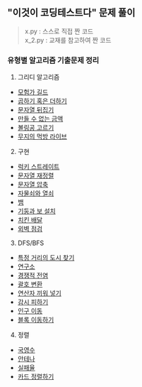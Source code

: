## "이것이 코딩테스트다" 문제 풀이

> x.py : 스스로 직접 짠 코드  
> x_2.py : 교재를 참고하여 짠 코드

### 유형별 알고리즘 기출문제 정리

1. 그리디 알고리즘
* [모험가 길드](https://github.com/gksdudrb922/ThisisCodingTest/blob/master/greedy_training/1_2.py)
* [곱하기 혹은 더하기](https://github.com/gksdudrb922/ThisisCodingTest/blob/master/greedy_training/2_2.py)
* [문자열 뒤집기](https://github.com/gksdudrb922/ThisisCodingTest/blob/master/greedy_training/3_2.py)
* [만들 수 없는 금액](https://github.com/gksdudrb922/ThisisCodingTest/blob/master/greedy_training/4_2.py)
* [볼링공 고르기](https://github.com/gksdudrb922/ThisisCodingTest/blob/master/greedy_training/5_2.py)
* [무지의 먹방 라이브](https://github.com/gksdudrb922/ThisisCodingTest/blob/master/greedy_training/6.py)


2. 구현
* [럭키 스트레이트](https://github.com/gksdudrb922/ThisisCodingTest/blob/master/ps_training/7_2.py)
* [문자열 재정렬](https://github.com/gksdudrb922/ThisisCodingTest/blob/master/ps_training/8_2.py)
* [문자열 압축](https://github.com/gksdudrb922/ThisisCodingTest/blob/master/ps_training/9_2.py)
* [자물쇠와 열쇠](https://github.com/gksdudrb922/ThisisCodingTest/blob/master/ps_training/10.py)
* [뱀](https://github.com/gksdudrb922/ThisisCodingTest/blob/master/ps_training/11_2.py)
* [기둥과 보 설치](https://github.com/gksdudrb922/ThisisCodingTest/blob/master/ps_training/12_2.py)
* [치킨 배달](https://github.com/gksdudrb922/ThisisCodingTest/blob/master/ps_training/13_2.py)
* [외벽 점검](https://github.com/gksdudrb922/ThisisCodingTest/blob/master/ps_training/14.py)


3. DFS/BFS
* [특정 거리의 도시 찾기](https://github.com/gksdudrb922/ThisisCodingTest/blob/master/dfs_bfs_training/15_2.py)
* [연구소](https://github.com/gksdudrb922/ThisisCodingTest/blob/master/dfs_bfs_training/16_2.py)
* [경쟁적 전염](https://github.com/gksdudrb922/ThisisCodingTest/blob/master/dfs_bfs_training/17_2.py)
* [괄호 변환](https://github.com/gksdudrb922/ThisisCodingTest/blob/master/dfs_bfs_training/18_2.py)
* [연산자 끼워 넣기](https://github.com/gksdudrb922/ThisisCodingTest/blob/master/dfs_bfs_training/19_2.py)
* [감시 피하기](https://github.com/gksdudrb922/ThisisCodingTest/blob/master/dfs_bfs_training/20_2.py)
* [인구 이동](https://github.com/gksdudrb922/ThisisCodingTest/blob/master/dfs_bfs_training/21_2.py)
* [블록 이동하기](https://github.com/gksdudrb922/ThisisCodingTest/blob/master/dfs_bfs_training/22_2.py)


4. 정렬
* [국영수](https://github.com/gksdudrb922/ThisisCodingTest/blob/master/sorting_training/23_2.py)
* [안테나](https://github.com/gksdudrb922/ThisisCodingTest/blob/master/sorting_training/24_2.py)
* [실패율](https://github.com/gksdudrb922/ThisisCodingTest/blob/master/sorting_training/25_2.py)
* [카드 정렬하기](https://github.com/gksdudrb922/ThisisCodingTest/blob/master/sorting_training/26_2.py)
